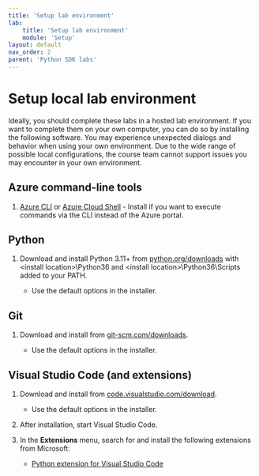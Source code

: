 ```yaml
---
title: 'Setup lab environment'
lab:
    title: 'Setup lab environment'
    module: 'Setup'
layout: default
nav_order: 2
parent: 'Python SDK labs'
---
```


# Setup local lab environment

Ideally, you should complete these labs in a hosted lab environment. If you want to complete them on your own computer, you can do so by installing the following software. You may experience unexpected dialogs and behavior when using your own environment. Due to the wide range of possible local configurations, the course team cannot support issues you may encounter in your own environment.

## Azure command-line tools

1. [Azure CLI](https://docs.microsoft.com/cli/azure/?view=azure-cli-latest) or [Azure Cloud Shell](https://shell.azure.com) - Install if you want to execute commands via the CLI instead of the Azure portal.

## Python

1. Download and install Python 3.11+ from [python.org/downloads] with \<install location\>\Python36 and \<install location>\Python36\Scripts added to your PATH.

    - Use the default options in the installer.

## Git

1. Download and install from [git-scm.com/downloads].

    - Use the default options in the installer.

## Visual Studio Code (and extensions)

1. Download and install from [code.visualstudio.com/download].

    - Use the default options in the installer.

1. After installation, start Visual Studio Code.

1. In the **Extensions** menu, search for and install the following extensions from Microsoft:

    - [Python extension for Visual Studio Code][marketplace.visualstudio.com/mms-python.python]

[code.visualstudio.com/download]: https://code.visualstudio.com/download
[git-scm.com/downloads]: https://git-scm.com/downloads
[python.org/downloads]: https://www.python.org/downloads/
[marketplace.visualstudio.com/mms-python.python]: https://marketplace.visualstudio.com/items?itemName=ms-python.python#overview
